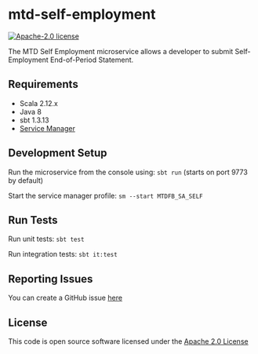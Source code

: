 mtd-self-employment
========================

[![Apache-2.0 license](http://img.shields.io/badge/license-Apache-blue.svg)](http://www.apache.org/licenses/LICENSE-2.0.html)

The MTD Self Employment microservice allows a developer to submit Self-Employment End-of-Period Statement.

## Requirements
- Scala 2.12.x
- Java 8
- sbt 1.3.13
- [Service Manager](https://github.com/hmrc/service-manager)

## Development Setup
Run the microservice from the console using: `sbt run` (starts on port 9773 by default)

Start the service manager profile: `sm --start MTDFB_SA_SELF`
 
## Run Tests
Run unit tests: `sbt test`

Run integration tests: `sbt it:test`

## Reporting Issues
You can create a GitHub issue [here](https://github.com/hmrc/mtd-self-employment/issues)

## License
This code is open source software licensed under the [Apache 2.0 License]("http://www.apache.org/licenses/LICENSE-2.0.html")
